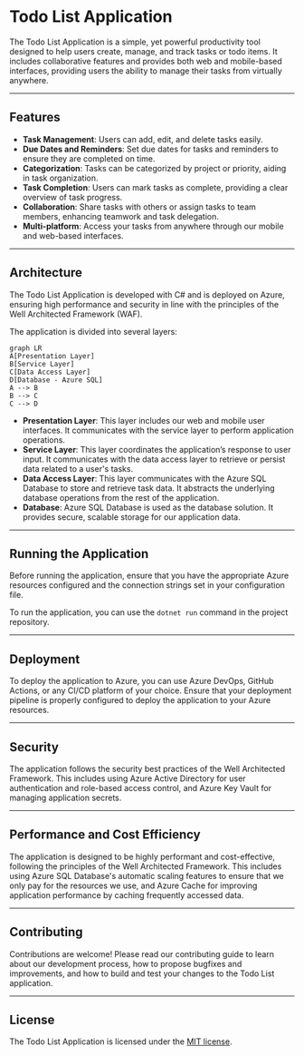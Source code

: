 # Todo List Application

The Todo List Application is a simple, yet powerful productivity tool designed to help users create, manage, and track tasks or todo items. It includes collaborative features and provides both web and mobile-based interfaces, providing users the ability to manage their tasks from virtually anywhere.

---

## Features
- **Task Management**: Users can add, edit, and delete tasks easily. 
- **Due Dates and Reminders**: Set due dates for tasks and reminders to ensure they are completed on time. 
- **Categorization**: Tasks can be categorized by project or priority, aiding in task organization.
- **Task Completion**: Users can mark tasks as complete, providing a clear overview of task progress. 
- **Collaboration**: Share tasks with others or assign tasks to team members, enhancing teamwork and task delegation. 
- **Multi-platform**: Access your tasks from anywhere through our mobile and web-based interfaces.

---

## Architecture

The Todo List Application is developed with C# and is deployed on Azure, ensuring high performance and security in line with the principles of the Well Architected Framework (WAF).

The application is divided into several layers:

```mermaid
graph LR
A[Presentation Layer]
B[Service Layer]
C[Data Access Layer]
D[Database - Azure SQL]
A --> B
B --> C
C --> D
```
- **Presentation Layer**: This layer includes our web and mobile user interfaces. It communicates with the service layer to perform application operations.
- **Service Layer**: This layer coordinates the application’s response to user input. It communicates with the data access layer to retrieve or persist data related to a user's tasks.
- **Data Access Layer**: This layer communicates with the Azure SQL Database to store and retrieve task data. It abstracts the underlying database operations from the rest of the application.
- **Database**: Azure SQL Database is used as the database solution. It provides secure, scalable storage for our application data.

---

## Running the Application

Before running the application, ensure that you have the appropriate Azure resources configured and the connection strings set in your configuration file.

To run the application, you can use the `dotnet run` command in the project repository.

---

## Deployment

To deploy the application to Azure, you can use Azure DevOps, GitHub Actions, or any CI/CD platform of your choice. Ensure that your deployment pipeline is properly configured to deploy the application to your Azure resources.

---

## Security

The application follows the security best practices of the Well Architected Framework. This includes using Azure Active Directory for user authentication and role-based access control, and Azure Key Vault for managing application secrets.

---

## Performance and Cost Efficiency

The application is designed to be highly performant and cost-effective, following the principles of the Well Architected Framework. This includes using Azure SQL Database's automatic scaling features to ensure that we only pay for the resources we use, and Azure Cache for improving application performance by caching frequently accessed data.

---

## Contributing

Contributions are welcome! Please read our contributing guide to learn about our development process, how to propose bugfixes and improvements, and how to build and test your changes to the Todo List application.

---

## License

The Todo List Application is licensed under the [MIT license](LICENSE.md).